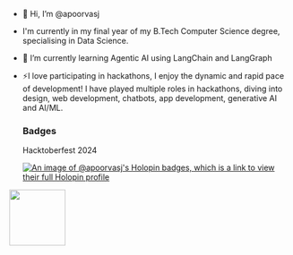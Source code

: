 - 👋 Hi, I’m @apoorvasj
- I'm currently in my final year of my B.Tech Computer Science degree, specialising in Data Science.
- 🌱 I’m currently learning Agentic AI using LangChain and LangGraph
- ⚡I love participating in hackathons, I enjoy the dynamic and rapid pace of development! I have played multiple roles in hackathons, diving into design, web development, chatbots, app development, generative AI and AI/ML.

  <h3> Badges </h3>
  Hacktoberfest 2024 <br> 
  
  [![An image of @apoorvasj's Holopin badges, which is a link to view their full Holopin profile](https://holopin.me/apoorvasj)](https://holopin.io/@apoorvasj)

<div style='display:flex; align-items:center; gap: 10px;' align='center'>
<a href="https://badgr.com/public/assertions/YVfoCAPGRn6mDFm6QdHsdA?identity__email=apoorva.sjagadeesan2022@vitstudent.ac.in">
<img src="https://api.badgr.io/public/assertions/YVfoCAPGRn6mDFm6QdHsdA/image" width="100px" height="100px" />
<a href="#">
</div>


<!---
apoorvasj/apoorvasj is a ✨ special ✨ repository because its `README.md` (this file) appears on your GitHub profile.
You can click the Preview link to take a look at your changes.
- 👀 I’m interested in ...
- 🌱 I’m currently learning ...
- 💞️ I’m looking to collaborate on ...
- 📫 How to reach me ...
- 😄 Pronouns: ...
- ⚡ Fun fact: ...
--->

